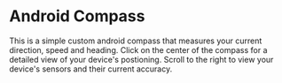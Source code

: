 # Android Compass
This is a simple custom android compass that measures your current direction, speed and heading.
Click on the center of the compass for a detailed view of your device's postioning.
Scroll to the right to view your device's sensors and their current accuracy.
